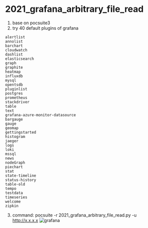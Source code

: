 # 2021_grafana_arbitrary_file_read
1. base on pocsuite3
2. try 40 default plugins of grafana
```
alertlist
annolist
barchart
cloudwatch
dashlist
elasticsearch
graph
graphite
heatmap
influxdb
mysql
opentsdb
pluginlist
postgres
prometheus
stackdriver
table
text
grafana-azure-monitor-datasource
bargauge
gauge
geomap
gettingstarted
histogram
jaeger
logs
loki
mssql
news
nodeGraph
piechart
stat
state-timeline
status-history
table-old
tempo
testdata
timeseries
welcome
zipkin
```
3. command: pocsuite -r 2021_grafana_arbitrary_file_read.py -u http://x.x.x.x
![grafana](https://user-images.githubusercontent.com/26686336/145004584-ab947087-b095-4aa6-a398-c8ee6367433e.jpg)
